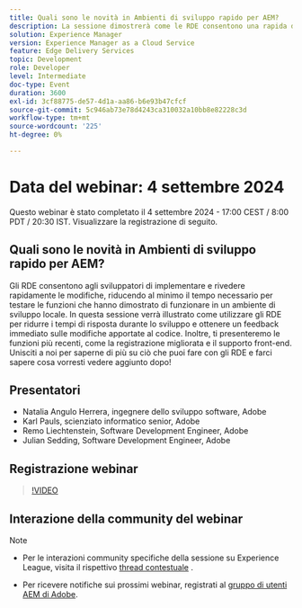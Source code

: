 ```yaml
---
title: Quali sono le novità in Ambienti di sviluppo rapido per AEM?
description: La sessione dimostrerà come le RDE consentono una rapida distribuzione e revisione delle modifiche, riducendo i tempi di risposta dello sviluppo e fornendo feedback pressoché istantanei. Introdurrà anche nuove funzioni come il miglioramento del logging e il supporto front-end.
solution: Experience Manager
version: Experience Manager as a Cloud Service
feature: Edge Delivery Services
topic: Development
role: Developer
level: Intermediate
doc-type: Event
duration: 3600
exl-id: 3cf88775-de57-4d1a-aa86-b6e93b47cfcf
source-git-commit: 5c946ab73e78d4243ca310032a10bb8e82228c3d
workflow-type: tm+mt
source-wordcount: '225'
ht-degree: 0%

---
```


# Data del webinar: 4 settembre 2024

Questo webinar è stato completato il 4 settembre 2024 - 17:00 CEST / 8:00 PDT / 20:30 IST.
Visualizzare la registrazione di seguito.

## Quali sono le novità in Ambienti di sviluppo rapido per AEM?

Gli RDE consentono agli sviluppatori di implementare e rivedere rapidamente le modifiche, riducendo al minimo il tempo necessario per testare le funzioni che hanno dimostrato di funzionare in un ambiente di sviluppo locale. In questa sessione verrà illustrato come utilizzare gli RDE per ridurre i tempi di risposta durante lo sviluppo e ottenere un feedback immediato sulle modifiche apportate al codice. Inoltre, ti presenteremo le funzioni più recenti, come la registrazione migliorata e il supporto front-end. Unisciti a noi per saperne di più su ciò che puoi fare con gli RDE e farci sapere cosa vorresti vedere aggiunto dopo!

## Presentatori

* Natalia Angulo Herrera, ingegnere dello sviluppo software, Adobe
* Karl Pauls, scienziato informatico senior, Adobe
* Remo Liechtenstein, Software Development Engineer, Adobe
* Julian Sedding, Software Development Engineer, Adobe

## Registrazione webinar

>[!VIDEO](https://video.tv.adobe.com/v/3433337/)

## Interazione della community del webinar

>[!NOTE]
>
>* Per le interazioni community specifiche della sessione su Experience League, visita il rispettivo [thread contestuale](https://adobe.ly/3M8MFTE) .
>
>* Per ricevere notifiche sui prossimi webinar, registrati al [gruppo di utenti AEM di Adobe](https://aem-augs.adobe.com/).
